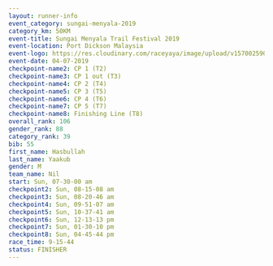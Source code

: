 ```yaml
---
layout: runner-info 
event_category: sungai-menyala-2019 
category_km: 50KM 
event-title: Sungai Menyala Trail Festival 2019 
event-location: Port Dickson Malaysia 
event-logo: https://res.cloudinary.com/raceyaya/image/upload/v1570025907/logo/smft_rwzxh1.jpg 
event-date: 04-07-2019 
checkpoint-name2: CP 1 (T2) 
checkpoint-name3: CP 1 out (T3) 
checkpoint-name4: CP 2 (T4) 
checkpoint-name5: CP 3 (T5) 
checkpoint-name6: CP 4 (T6) 
checkpoint-name7: CP 5 (T7) 
checkpoint-name8: Finishing Line (T8) 
overall_rank: 106
gender_rank: 88
category_rank: 39
bib: 55
first_name: Hasbullah
last_name: Yaakub
gender: M
team_name: Nil
start: Sun, 07-30-00 am
checkpoint2: Sun, 08-15-08 am
checkpoint3: Sun, 08-20-46 am
checkpoint4: Sun, 09-51-07 am
checkpoint5: Sun, 10-37-41 am
checkpoint6: Sun, 12-13-13 pm
checkpoint7: Sun, 01-30-10 pm
checkpoint8: Sun, 04-45-44 pm
race_time: 9-15-44
status: FINISHER
---
```

